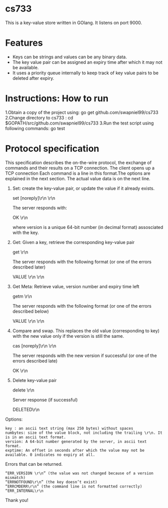 # cs733

This is a key-value store written in GOlang. It listens on port 9000.

# Features
* Keys can be strings and values can be any binary data.
* The key value pair can be assigned an expiry time after which it may not be available.
* It uses a priority queue internally to keep track of key value pairs to be deleted after expiry.

# Instructions: How to run
1.Obtain a copy of the project using:	go get github.com/swapniel99/cs733
2.Change directory to cs733 : cd $GOPATH/src/github.com/swapniel99/cs733
3.Run the test script using following commands: go test

# Protocol specification

This specification describes the on-the-wire protocol, the exchange of commands and their results on a TCP connection.
The client opens up a TCP connection
Each command is a line in this format.The options are explained in the next section. The actual value data is on the next line.

1.  Set: create the key-value pair, or update the value if it already exists.

    set <key> <exptime> <numbytes> [noreply]\r\n
    <value bytes>\r\n

    The server responds with:

    OK <version>\r\n  

    where version is a unique 64-bit number (in decimal format) assosciated with the key.

2.  Get: Given a key, retrieve the corresponding key-value pair

    get <key>\r\n

    The server responds with the following format (or one of the errors described later)

    VALUE <numbytes>\r\n
    <value bytes>\r\n

3.  Get Meta: Retrieve value, version number and expiry time left

     getm <key>\r\n

    The server responds with the following format (or one of the errors described below)

    VALUE <version> <exptime> <numbytes>\r\n
    <value bytes>\r\n

4.  Compare and swap. This replaces the old value (corresponding to key) with the new value only if the version is still the same.

    cas <key> <exptime> <version> <numbytes> [noreply]\r\n
    <value bytes>\r\n

    The server responds with the new version if successful (or one of the errors described late)

      OK <version>\r\n

5.  Delete key-value pair

     delete <key>\r\n

    Server response (if successful)

      DELETED\r\n

Options:

    key : an ascii text string (max 250 bytes) without spaces
    numbytes: size of the value block, not including the trailing \r\n. It is in an ascii text format.
    version: A 64-bit number generated by the server, in ascii text format.
    exptime: An offset in seconds after which the value may not be available. 0 indicates no expiry at all.

Errors that can be returned.

    “ERR_VERSION \r\n” (the value was not changed because of a version mismatch)
    “ERRNOTFOUND\r\n” (the key doesn’t exist)
    “ERRCMDERR\r\n” (the command line is not formatted correctly)
    “ERR_INTERNAL\r\n

Thank you!

